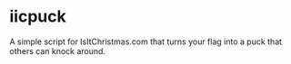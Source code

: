 # iicpuck
A simple script for IsItChristmas.com that turns your flag into a puck that others can knock around.
